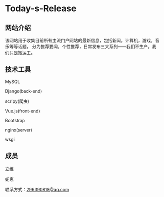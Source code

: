 # Today-s-Release

## 网站介绍

该网站用于收集目前所有主流门户网站的最新信息，包括新闻，计算机，游戏，音乐等等话题，
分为推荐要闻，个性推荐，日常发布三大系列——我们不生产，我们只是搬运工。

## 技术工具

MySQL

Django(back-end)

scripy(爬虫)

Vue.js(front-end)

Bootstrap

nginx(server)

wsgi

## 成员

立维

蛇崽

联系方式：296390818@qq.com
